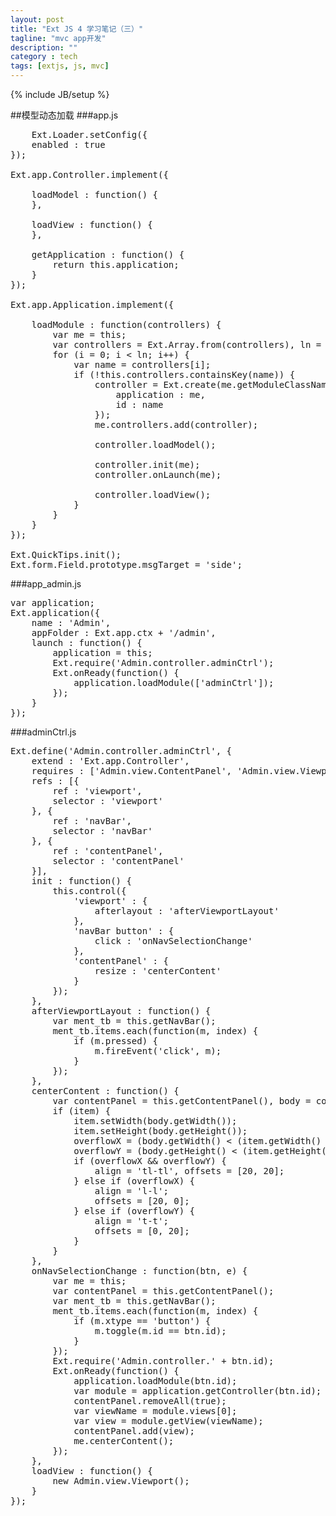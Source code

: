 ```yaml
---
layout: post
title: "Ext JS 4 学习笔记（三）"
tagline: "mvc app开发"
description: ""
category : tech
tags: [extjs, js, mvc]
---
```

{% include JB/setup %}

##模型动态加载
###app.js
<pre class="prettyPrint">
	Ext.Loader.setConfig({
	enabled : true
});

Ext.app.Controller.implement({

	loadModel : function() {
	},

	loadView : function() {
	},

	getApplication : function() {
		return this.application;
	}
});

Ext.app.Application.implement({

	loadModule : function(controllers) {
		var me = this;
		var controllers = Ext.Array.from(controllers), ln = controllers.length, i, controller;
		for (i = 0; i < ln; i++) {
			var name = controllers[i];
			if (!this.controllers.containsKey(name)) {
				controller = Ext.create(me.getModuleClassName(name, 'controller'), {
					application : me,
					id : name
				});
				me.controllers.add(controller);

				controller.loadModel();

				controller.init(me);
				controller.onLaunch(me);

				controller.loadView();
			}
		}
	}
});

Ext.QuickTips.init();
Ext.form.Field.prototype.msgTarget = 'side';
</pre>

###app_admin.js
<pre class="prettyPrint">
var application;
Ext.application({
	name : 'Admin',
	appFolder : Ext.app.ctx + '/admin',
	launch : function() {
		application = this;
		Ext.require('Admin.controller.adminCtrl');
		Ext.onReady(function() {
			application.loadModule(['adminCtrl']);
		});
	}
});
</pre>

###adminCtrl.js
<pre class="prettyPrint">
Ext.define('Admin.controller.adminCtrl', {
	extend : 'Ext.app.Controller',
	requires : ['Admin.view.ContentPanel', 'Admin.view.Viewport', 'Admin.view.NavBar'],
	refs : [{
		ref : 'viewport',
		selector : 'viewport'
	}, {
		ref : 'navBar',
		selector : 'navBar'
	}, {
		ref : 'contentPanel',
		selector : 'contentPanel'
	}],
	init : function() {
		this.control({
			'viewport' : {
				afterlayout : 'afterViewportLayout'
			},
			'navBar button' : {
				click : 'onNavSelectionChange'
			},
			'contentPanel' : {
				resize : 'centerContent'
			}
		});
	},
	afterViewportLayout : function() {
		var ment_tb = this.getNavBar();
		ment_tb.items.each(function(m, index) {
			if (m.pressed) {
				m.fireEvent('click', m);
			}
		});
	},
	centerContent : function() {
		var contentPanel = this.getContentPanel(), body = contentPanel.body, item = contentPanel.items.getAt(0), align = 'c-c', overflowX, overflowY, offsets;
		if (item) {
			item.setWidth(body.getWidth());
			item.setHeight(body.getHeight());
			overflowX = (body.getWidth() < (item.getWidth() + 40));
			overflowY = (body.getHeight() < (item.getHeight() + 40));
			if (overflowX && overflowY) {
				align = 'tl-tl', offsets = [20, 20];
			} else if (overflowX) {
				align = 'l-l';
				offsets = [20, 0];
			} else if (overflowY) {
				align = 't-t';
				offsets = [0, 20];
			}
		}
	},
	onNavSelectionChange : function(btn, e) {
		var me = this;
		var contentPanel = this.getContentPanel();
		var ment_tb = this.getNavBar();
		ment_tb.items.each(function(m, index) {
			if (m.xtype == 'button') {
				m.toggle(m.id == btn.id);
			}
		});
		Ext.require('Admin.controller.' + btn.id);
		Ext.onReady(function() {
			application.loadModule(btn.id);
			var module = application.getController(btn.id);
			contentPanel.removeAll(true);
			var viewName = module.views[0];
			var view = module.getView(viewName);
			contentPanel.add(view);
			me.centerContent();
		});
	},
	loadView : function() {
		new Admin.view.Viewport();
	}
});
</pre>